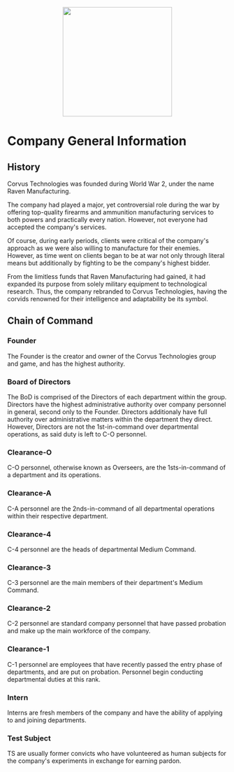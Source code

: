 <p align="center">
  <img src="/../main/Logos%20%26%20Emblems/corvus.png" height="250" width="250"/></center>
</p>

# Company General Information
## History
Corvus Technologies was founded during World War 2, under the name Raven Manufacturing.

The company had played a major, yet controversial role during the war by offering top-quality firearms and ammunition manufacturing services to both powers and practically every nation. However, not everyone had accepted the company's services.

Of course, during early periods, clients were critical of the company's approach as we were also willing to manufacture for their enemies. However, as time went on clients began to be at war not only through literal means but additionally by fighting to be the company's highest bidder.

From the limitless funds that Raven Manufacturing had gained, it had expanded its purpose from solely military equipment to technological research. Thus, the company rebranded to Corvus Technologies, having the corvids renowned for their intelligence and adaptability be its symbol. 

## Chain of Command
### Founder
The Founder is the creator and owner of the Corvus Technologies group and game, and has the highest authority.

### Board of Directors
The BoD is comprised of the Directors of each department within the group. Directors have the highest administrative authority over company personnel in general, second only to the Founder. Directors additionaly have full authority over administrative matters within the department they direct. However, Directors are not the 1st-in-command over departmental operations, as said duty is left to C-O personnel.

### Clearance-O
C-O personnel, otherwise known as Overseers, are the 1sts-in-command of a department and its operations.

### Clearance-A
C-A personnel are the 2nds-in-command of all departmental operations within their respective department. 

### Clearance-4
C-4 personnel are the heads of departmental Medium Command.

### Clearance-3
C-3 personnel are the main members of their department's Medium Command.

### Clearance-2
C-2 personnel are standard company personnel that have passed probation and make up the main workforce of the company.

### Clearance-1
C-1 personnel are employees that have recently passed the entry phase of departments, and are put on probation. Personnel begin conducting departmental duties at this rank.

### Intern
Interns are fresh members of the company and have the ability of applying to and joining departments.

### Test Subject
TS are usually former convicts who have volunteered as human subjects for the company's experiments in exchange for earning pardon. 
